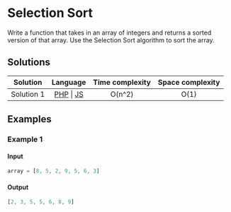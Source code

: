 # Selection Sort

Write a function that takes in an array of integers and returns a sorted version
of that array. Use the Selection Sort algorithm to sort the array.

## Solutions

| Solution   | Language                   | Time complexity | Space complexity |
|:----------:|:--------------------------:|:---------------:|:----------------:|
| Solution 1 | [PHP][PHP-1] \| [JS][JS-1] | O(n^2)          | O(1)             |

## Examples

### Example 1

#### Input

```javascript
array = [8, 5, 2, 9, 5, 6, 3]
```

#### Output

```javascript
[2, 3, 5, 5, 6, 8, 9]
```

[PHP-1]: ../solutions/php/008-SelectionSort/solution-1.php

[JS-1]: ../solutions/js/008-SelectionSort/solution-1.js